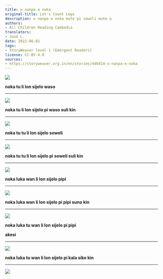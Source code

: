 ```yaml
---
title: o nanpa e noka
original-title: Let's Count Legs
description: o nanpa e noka mute pi soweli mute a
authors:
- All Children Reading Cambodia
translators:
- José L.
date: 2022-06-01
tags:
- StoryWeaver level 1 (Emergent Readers)
license: CC-BY-4.0
sources:
- https://storyweaver.org.in/en/stories/446414-o-nanpa-e-noka
---
```


![](https://storage.googleapis.com/static.storyweaver.org.in/illustration_crops/149138/size7/6269d971deeb517061c8bb4064f6e111.jpg)

**noka tu li lon sijelo waso**

---

![](https://storage.googleapis.com/static.storyweaver.org.in/illustration_crops/149139/size7/937d8482b48ea38b132ef80862ae1753.jpg)

**noka tu li lon sijelo pi waso suli kin**

---

![](https://storage.googleapis.com/static.storyweaver.org.in/illustration_crops/149140/size7/abe73e01b4c932c2ca18934432dc7542.jpg)

**noka tu tu li lon sijelo soweli**

---

![](https://storage.googleapis.com/static.storyweaver.org.in/illustration_crops/149141/size7/6e289fa60f0a058abc94cc447f1f0b71.jpg)

**noka tu tu li lon sijelo pi soweli suli kin**

---

![](https://storage.googleapis.com/static.storyweaver.org.in/illustration_crops/149143/size7/dd368c65c1e5fe56894f4327963bf06f.jpg)

**noka luka wan li lon sijelo pipi**

---

![](https://storage.googleapis.com/static.storyweaver.org.in/illustration_crops/149144/size7/ea6e28a3063e24f49c5da173be653285.jpg)

**noka luka wan li lon sijelo pi pipi suno kin**

---

![](https://storage.googleapis.com/static.storyweaver.org.in/illustration_crops/149146/size7/55697c17a0892eb6fc5523b283e54bb1.jpg)

**noka luka tu wan li lon sijelo pi pipi**

**akesi**

---

![](https://storage.googleapis.com/static.storyweaver.org.in/illustration_crops/149147/size7/b205f288220e8d1729ea6ed47b27c4d3.jpg)

**noka luka tu wan li lon sijelo pi kala sike kin**

---

![](https://storage.googleapis.com/static.storyweaver.org.in/illustration_crops/149148/size7/3e1ec73fabfaa0f05f5e7715e890d471.jpg)


